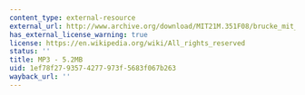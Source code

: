 ```yaml
---
content_type: external-resource
external_url: http://www.archive.org/download/MIT21M.351F08/brucke_mit_reiter.mp3
has_external_license_warning: true
license: https://en.wikipedia.org/wiki/All_rights_reserved
status: ''
title: MP3 - 5.2MB
uid: 1ef78f27-9357-4277-973f-5683f067b263
wayback_url: ''
---
```

